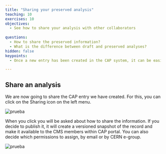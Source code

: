 ```yaml
---
title: "Sharing your preserved analysis"
teaching: 10
exercises: 10
objectives:
  - See how to share your analysis with other collaborators
  
questions:
  - How to share the preserved information?
  - What is the difference between draft and preserved analyses?
hidden: false
keypoints:
  - Once a new entry has been created in the CAP system, it can be easily shared with your collaborators

---
```



## Share an analysis

We are now going to share the CAP entry we have created. For this, you can click on the Sharing icon on the left menu.

![prueba](https://github.com/awesome-workshop/cap-cms/blob/gh-pages/fig/iconshare.png?raw=true)


When you click you will be asked about how to share the information. If you decide to publish it, it will create a versioned snapshot of the record and make it available to the CMS members within CAP portal. You can also decide which permissions to assign, by email or by CERN e-group.

![prueba](https://github.com/awesome-workshop/cap-cms/blob/gh-pages/fig/share.png?raw=true)




